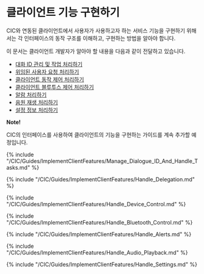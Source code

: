 # 클라이언트 기능 구현하기
CIC와 연동된 클라이언트에서 사용자가 사용하고자 하는 서비스 기능을 구현하기 위해서는 각 인터페이스의 동작 구조를 이해하고, 구현하는 방법을 알아야 합니다.

이 문서는 클라이언트 개발자가 알아야 할 내용을 다음과 같이 전달하고 있습니다.

* [대화 ID 관리 및 작업 처리하기](#ManageDialogueIDAndHandleTasks)
* [위임된 사용자 요청 처리하기](#HandleDelegation)
* [클라이언트 동작 제어 처리하기](#HandleDeviceControl)
* [클라이언트 블루투스 제어 처리하기](#HandleBluetoothControl)
* [알람 처리하기](#HandleAlerts)
* [음원 재생 처리하기](#HandleAudioPlayback)
* [설정 정보 처리하기](#HandleSettings)

<div class="note">
<p><strong>Note!</strong></p>
<p>CIC의 인터페이스를 사용하여 클라이언트의 기능을 구현하는 가이드를 계속 추가할 예정입니다.</p>
</div>


{% include "/CIC/Guides/ImplementClientFeatures/Manage_Dialogue_ID_And_Handle_Tasks.md" %}

{% include "/CIC/Guides/ImplementClientFeatures/Handle_Delegation.md" %}

{% include "/CIC/Guides/ImplementClientFeatures/Handle_Device_Control.md" %}

{% include "/CIC/Guides/ImplementClientFeatures/Handle_Bluetooth_Control.md" %}

{% include "/CIC/Guides/ImplementClientFeatures/Handle_Alerts.md" %}

{% include "/CIC/Guides/ImplementClientFeatures/Handle_Audio_Playback.md" %}

{% include "/CIC/Guides/ImplementClientFeatures/Handle_Settings.md" %}
